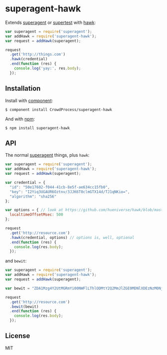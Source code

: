 # superagent-hawk

Extends
[superagent](http://visionmedia.github.io/superagent)
or
[supertest](https://github.com/visionmedia/supertest)
with
[hawk](https://github.com/hueniverse/hawk):

```js
var superagent = require('superagent');
var addHawk = require('superagent-hawk');
var request = addHawk(superagent);

request
  .get('http://things.com')
  .hawk(credential)
  .end(function (res) {
    console.log('yay:', res.body);
  });
```

## Installation

Install with [component](http://component.io):

    $ component install CrowdProcess/superagent-hawk

And with [npm](http://npmjs.org):

    $ npm install superagent-hawk

## API

The normal [superagent](http://visionmedia.github.io/superagent) things,
plus `hawk`:

```js
var superagent = require('superagent');
var addHawk = require('superagent-hawk');
var request = addHawk(superagent);

var credential = {
  "id": "50e17602-f044-41cb-8e5f-ae634cc15fb0",
  "key": "I2Yiq3UGAUR6Oztnv/3JJK6T0clmGTX14d/TJ1qNKio=",
  "algorithm": "sha256"
};

var options = { // look at https://github.com/hueniverse/hawk/blob/master/lib/browser.js#L26
  localtimeOffsetMsec: 500
};

request
  .get('http://resource.com')
  .hawk(credential, options) // options is, well, optional
  .end(function (res) {
    console.log(res.body);
  });
```

and `bewit`:

```js
var superagent = require('superagent');
var addHawk = require('superagent-hawk');
var request = addHawk(superagent);

var bewit = "ZDA1Mzg4Y2UtMGRmYi00NWFlLThlODMtY2Q2MmJlZGE0MDNlXDEzNzM0Njc3NDNcNnJyUjA3QWdOQkVWVHlENCsxOFZTZ2M1OERqWmxrc3VzVHZoOUpLM0JzQT1c";

request
  .get('http://resource.com')
  .bewit(bewit)
  .end(function (res) {
    console.log(res.body);
  });
```

## License

MIT

